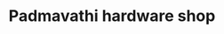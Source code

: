 ---
title: "Padmavathi hardware shop"
url: /patancheru/padmavathi-hardware-shop/
shop: Eisenwaren
---